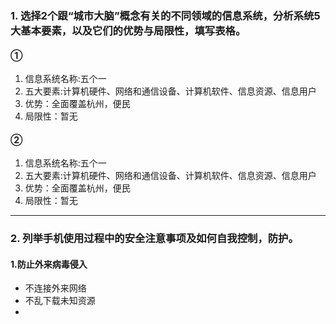 ### 1.	选择2个跟“城市大脑”概念有关的不同领域的信息系统，分析系统5大基本要素，以及它们的优势与局限性，填写表格。
#### ①
1. 信息系统名称:五个一
2. 五大要素:计算机硬件、网络和通信设备、计算机软件、信息资源、信息用户
3. 优势：全面覆盖杭州，便民
4. 局限性：暂无

#### ②
1. 信息系统名称:五个一
2. 五大要素:计算机硬件、网络和通信设备、计算机软件、信息资源、信息用户
3. 优势：全面覆盖杭州，便民
4. 局限性：暂无

---

### 2.	列举手机使用过程中的安全注意事项及如何自我控制，防护。
#### 1.防止外来病毒侵入
- 不连接外来网络
- 不乱下载未知资源
- 
